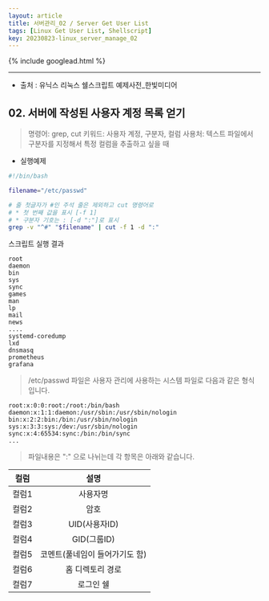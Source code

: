 ```yaml
---
layout: article
title: 서버관리_02 / Server Get User List
tags: [Linux Get User List, Shellscript]
key: 20230823-linux_server_manage_02 
---
```


{% include googlead.html %}

---


- 출처 : 유닉스 리눅스 쉘스크립트 예제사전_한빛미디어

## 02. 서버에 작성된 사용자 계정 목록 얻기

> 명령어: grep, cut
> 키워드: 사용자 계정, 구분자, 컬럼
> 사용처: 텍스트 파일에서 구분자를 지정해서 특정 컬럼을 추출하고 싶을 때

- 실행예제

 ```bash
#!/bin/bash

filename="/etc/passwd"

# 줄 첫글자가 #인 주석 줄은 제외하고 cut 명령어로
# * 첫 번째 값을 표시 [-f 1]
# * 구분자 기호는 : [-d ":"]로 표시
grep -v "^#" "$filename" | cut -f 1 -d ":"
```

스크립트 실행 결과
```
root
daemon
bin
sys
sync
games
man
lp
mail
news
....
systemd-coredump
lxd
dnsmasq
prometheus
grafana
```


> /etc/passwd 파일은 사용자 관리에 사용하는 시스템 파일로 다음과 같은 형식입니다.

```
root:x:0:0:root:/root:/bin/bash
daemon:x:1:1:daemon:/usr/sbin:/usr/sbin/nologin
bin:x:2:2:bin:/bin:/usr/sbin/nologin
sys:x:3:3:sys:/dev:/usr/sbin/nologin
sync:x:4:65534:sync:/bin:/bin/sync
...
```

> 파일내용은 ":" 으로 나뉘는데 각 항목은 아래와 같습니다.

| 컬럼 | 설명 |
|:--------:|:--------:|
|컬럼1|사용자명|
|컬럼2|암호|
|컬럼3|UID(사용자ID)|
|컬럼4|GID(그룹ID)|
|컬럼5|코멘트(풀네임이 들어가기도 함)|
|컬럼6|홈 디렉토리 경로|
|컬럼7|로그인 쉘|

